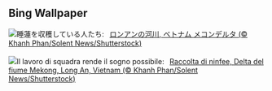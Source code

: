 ## Bing Wallpaper
![](https://www.bing.com/th?id=OHR.WaterLilyVietnam_JA-JP8591177657_UHD.jpg&w=1000)睡蓮を収穫している人たち:&nbsp;&ensp;[ロンアンの河川, ベトナム メコンデルタ (© Khanh Phan/Solent News/Shutterstock)](https://www.bing.com/th?id=OHR.WaterLilyVietnam_JA-JP8591177657_UHD.jpg)
<br><br/>
![](https://www.bing.com/th?id=OHR.WaterLilyVietnam_IT-IT8076028570_UHD.jpg&w=1000)Il lavoro di squadra rende il sogno possibile:&nbsp;&ensp;[Raccolta di ninfee, Delta del fiume Mekong, Long An, Vietnam (© Khanh Phan/Solent News/Shutterstock)](https://www.bing.com/th?id=OHR.WaterLilyVietnam_IT-IT8076028570_UHD.jpg)
<br><br/>
